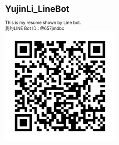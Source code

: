 # YujinLi_LineBot
This is my resume shown by Line bot.<br />
我的LINE Bot ID : @657jmdbc<br />
![Alt text](https://raw.githubusercontent.com/nicolela5693/YujinLi_LineBot/master/LINEBOT_QRCode.png "LINE BOT QRCode")<br />
